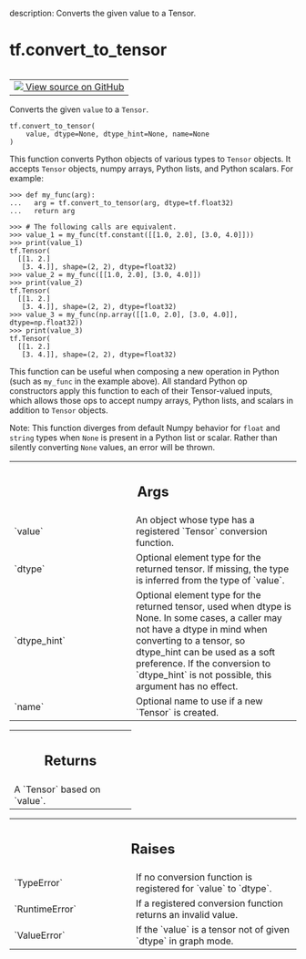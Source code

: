 description: Converts the given value to a Tensor.

<div itemscope itemtype="http://developers.google.com/ReferenceObject">
<meta itemprop="name" content="tf.convert_to_tensor" />
<meta itemprop="path" content="Stable" />
</div>

# tf.convert_to_tensor

<!-- Insert buttons and diff -->

<table class="tfo-notebook-buttons tfo-api nocontent" align="left">
<td>
  <a target="_blank" href="https://github.com/tensorflow/tensorflow/blob/r2.2/tensorflow/python/framework/ops.py#L1220-L1283">
    <img src="https://www.tensorflow.org/images/GitHub-Mark-32px.png" />
    View source on GitHub
  </a>
</td>
</table>



Converts the given `value` to a `Tensor`.

<pre class="devsite-click-to-copy prettyprint lang-py tfo-signature-link">
<code>tf.convert_to_tensor(
    value, dtype=None, dtype_hint=None, name=None
)
</code></pre>



<!-- Placeholder for "Used in" -->

This function converts Python objects of various types to `Tensor`
objects. It accepts `Tensor` objects, numpy arrays, Python lists,
and Python scalars. For example:

```
>>> def my_func(arg):
...   arg = tf.convert_to_tensor(arg, dtype=tf.float32)
...   return arg
```

```
>>> # The following calls are equivalent.
>>> value_1 = my_func(tf.constant([[1.0, 2.0], [3.0, 4.0]]))
>>> print(value_1)
tf.Tensor(
  [[1. 2.]
   [3. 4.]], shape=(2, 2), dtype=float32)
>>> value_2 = my_func([[1.0, 2.0], [3.0, 4.0]])
>>> print(value_2)
tf.Tensor(
  [[1. 2.]
   [3. 4.]], shape=(2, 2), dtype=float32)
>>> value_3 = my_func(np.array([[1.0, 2.0], [3.0, 4.0]], dtype=np.float32))
>>> print(value_3)
tf.Tensor(
  [[1. 2.]
   [3. 4.]], shape=(2, 2), dtype=float32)
```

This function can be useful when composing a new operation in Python
(such as `my_func` in the example above). All standard Python op
constructors apply this function to each of their Tensor-valued
inputs, which allows those ops to accept numpy arrays, Python lists,
and scalars in addition to `Tensor` objects.

Note: This function diverges from default Numpy behavior for `float` and
  `string` types when `None` is present in a Python list or scalar. Rather
  than silently converting `None` values, an error will be thrown.

<!-- Tabular view -->
 <table class="responsive fixed orange">
<colgroup><col width="214px"><col></colgroup>
<tr><th colspan="2"><h2 class="add-link">Args</h2></th></tr>

<tr>
<td>
`value`
</td>
<td>
An object whose type has a registered `Tensor` conversion function.
</td>
</tr><tr>
<td>
`dtype`
</td>
<td>
Optional element type for the returned tensor. If missing, the type
is inferred from the type of `value`.
</td>
</tr><tr>
<td>
`dtype_hint`
</td>
<td>
Optional element type for the returned tensor, used when dtype
is None. In some cases, a caller may not have a dtype in mind when
converting to a tensor, so dtype_hint can be used as a soft preference.
If the conversion to `dtype_hint` is not possible, this argument has no
effect.
</td>
</tr><tr>
<td>
`name`
</td>
<td>
Optional name to use if a new `Tensor` is created.
</td>
</tr>
</table>



<!-- Tabular view -->
 <table class="responsive fixed orange">
<colgroup><col width="214px"><col></colgroup>
<tr><th colspan="2"><h2 class="add-link">Returns</h2></th></tr>
<tr class="alt">
<td colspan="2">
A `Tensor` based on `value`.
</td>
</tr>

</table>



<!-- Tabular view -->
 <table class="responsive fixed orange">
<colgroup><col width="214px"><col></colgroup>
<tr><th colspan="2"><h2 class="add-link">Raises</h2></th></tr>

<tr>
<td>
`TypeError`
</td>
<td>
If no conversion function is registered for `value` to `dtype`.
</td>
</tr><tr>
<td>
`RuntimeError`
</td>
<td>
If a registered conversion function returns an invalid value.
</td>
</tr><tr>
<td>
`ValueError`
</td>
<td>
If the `value` is a tensor not of given `dtype` in graph mode.
</td>
</tr>
</table>

